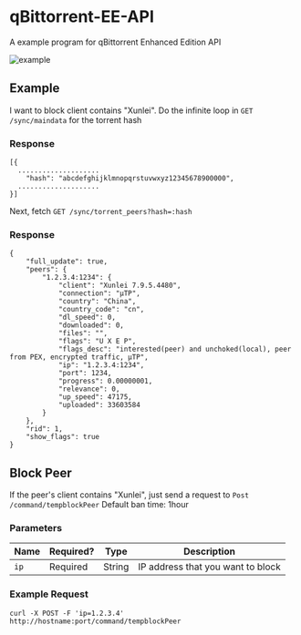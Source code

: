 # qBittorrent-EE-API
A example program for qBittorrent Enhanced Edition API

![example](https://i.imgur.com/n0YK76r.png)

## Example
I want to block client contains "Xunlei". Do the infinite loop in ```GET /sync/maindata``` for the torrent hash

### Response
```
[{
  ....................
	"hash": "abcdefghijklmnopqrstuvwxyz12345678900000",
  ....................
}]
```

Next, fetch ```GET /sync/torrent_peers?hash=:hash```
### Response
```
{
	"full_update": true,
	"peers": {
		"1.2.3.4:1234": {
			"client": "Xunlei 7.9.5.4480",
			"connection": "μTP",
			"country": "China",
			"country_code": "cn",
			"dl_speed": 0,
			"downloaded": 0,
			"files": "",
			"flags": "U X E P",
			"flags_desc": "interested(peer) and unchoked(local), peer from PEX, encrypted traffic, μTP",
			"ip": "1.2.3.4:1234",
			"port": 1234,
			"progress": 0.00000001,
			"relevance": 0,
			"up_speed": 47175,
			"uploaded": 33603584
		}
	},
	"rid": 1,
	"show_flags": true
}
```

## Block Peer
If the peer's client contains "Xunlei", just send a request to ```Post /command/tempblockPeer```
Default ban time: 1hour

### Parameters
| Name | Required? | Type | Description |
| ---- | --------- | ---- | ----------- |
| ```ip``` | Required | String | IP address that you want to block |

### Example Request
```
curl -X POST -F 'ip=1.2.3.4' http://hostname:port/command/tempblockPeer
```
